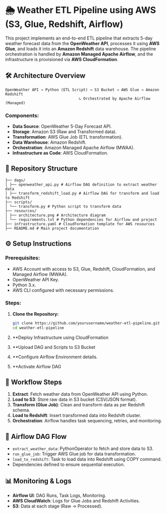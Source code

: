 ﻿
# 🌦️ Weather ETL Pipeline using AWS (S3, Glue, Redshift, Airflow)

This project implements an end-to-end ETL pipeline that extracts 5-day weather forecast data from the **OpenWeather API**, processes it using **AWS Glue**, and loads it into an **Amazon Redshift** data warehouse. The pipeline orchestration is handled by **Amazon Managed Apache Airflow**, and the infrastructure is provisioned via **AWS CloudFormation**.

## 🛠️ Architecture Overview

```
OpenWeather API → Python (ETL Script) → S3 Bucket → AWS Glue → Amazon Redshift
                                 ↳ Orchestrated by Apache Airflow (Managed)
```

### Components:
- **Data Source**: OpenWeather 5-Day Forecast API.
- **Storage**: Amazon S3 (Raw and Transformed data).
- **Transformation**: AWS Glue Job (ETL transformation).
- **Data Warehouse**: Amazon Redshift.
- **Orchestration**: Amazon Managed Apache Airflow (MWAA).
- **Infrastructure as Code**: AWS CloudFormation.

## 📂 Repository Structure

```
├── dags/
│ ├── openweather_api.py # Airflow DAG definition to extract weather data
│ ├── transform_redshift_load.py # Airflow DAG for transform and load to Redshift
├── scripts/
│ └── transform.py # Python script to transform data
├── resources/
│ ├── architecture.png # Architecture diagram
│ └── requirements.txt # Python dependencies for Airflow and project
├── infrastructure.yaml # CloudFormation template for AWS resources
├── README.md # Main project documentation

```

## ⚙️ Setup Instructions

### Prerequisites:
- AWS Account with access to S3, Glue, Redshift, CloudFormation, and Managed Airflow (MWAA).
- OpenWeather API Key.
- Python 3.x.
- AWS CLI configured with necessary permissions.

### Steps:
1. **Clone the Repository:**
    ```bash
    git clone https://github.com/yourusername/weather-etl-pipeline.git
    cd weather-etl-pipeline
    ```

2. **Deploy Infrastructure using CloudFormation
   

3. **Upload DAG and Scripts to S3 Bucket
   

4. **Configure Airflow Environment
details.

5. **Activate Airflow DAG   

## 🚀 Workflow Steps

1. **Extract**: Fetch weather data from OpenWeather API using Python.
2. **Load to S3**: Store raw data in S3 bucket (CSV/JSON format).
3. **Transform (Glue Job)**: Clean and transform data as per Redshift schema.
4. **Load to Redshift**: Insert transformed data into Redshift cluster.
5. **Orchestration**: Airflow handles task sequencing, retries, and monitoring.

## 📝 Airflow DAG Flow
- `extract_weather_data`: PythonOperator to fetch and store data to S3.
- `run_glue_job`: Trigger AWS Glue job for data transformation.
- `load_to_redshift`: Task to load data into Redshift using COPY command.
- Dependencies defined to ensure sequential execution.

## 📊 Monitoring & Logs
- **Airflow UI**: DAG Runs, Task Logs, Monitoring.
- **AWS CloudWatch**: Logs for Glue Jobs and Redshift Activities.
- **S3**: Data at each stage (Raw → Processed).
